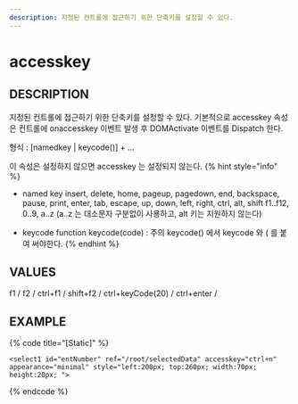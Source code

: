 ```yaml
---
description: 지정된 컨트롤에 접근하기 위한 단축키를 설정할 수 있다.
---
```


#   accesskey                     

## DESCRIPTION

지정된 컨트롤에 접근하기 위한 단축키를 설정할 수 있다.
기본적으로 accesskey 속성은 컨트롤에 onaccesskey 이벤트 발생 후 DOMActivate 이벤트를 Dispatch 한다.

형식 : [namedkey | keycode()] + …

이 속성은 설정하지 않으면 accesskey 는 설정되지 않는다.
{% hint style="info" %}
* named key
insert, delete, home, pageup, pagedown, end, backspace, pause, print, enter, tab, escape, up, down, left, right, ctrl, alt, shift
f1..f12, 0..9, a..z  (a..z 는 대소문자 구분없이 사용하고, alt 키는 지원하지 않는다)

* keycode function
keycode(code) : 주의 keycode() 에서 keycode 와 ( 를 붙여 써야한다.
{% endhint %}   

## VALUES                     

f1 / f2 / ctrl+f1 / shift+f2 / ctrl+keyCode(20) / ctrl+enter /

## EXAMPLE

{% code title="\[Static\]" %}
```markup
<select1 id="entNumber" ref="/root/selectedData" accesskey="ctrl+n" appearance="minimal" style="left:200px; top:260px; width:70px; height:20px; ">
```
{% endcode %}



